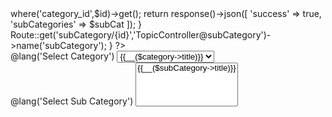<?php
class Controller{
    public function subCategory($id){
        $subCat = SubCategory::where('status',1)->where('category_id',$id)->get();
        return response()->json([
            'success' => true,
            'subCategories' => $subCat
        ]);
    }
    Route::get('subCategory/{id}','TopicController@subCategory')->name('subCategory');
}  
?>

<div class="col-md-6">
    <div class="form-group">
        <label class="mb-0">@lang('Select Category')</label>
        <select id="category" class="select2-selection select2-category form--control form-control" name="category">
        @foreach($categories as $category)
            <option value="{{$category->id}}">{{__($category->title)}}</option>
        @endforeach
        </select>
    </div>
</div>
<div class="col-md-6">
    <div class="form-group">
        <label class="mb-0">@lang('Select Sub Category')</label>
        <select id="sub_category" class="select2-selection select2-selection--multiple-subcategory form--control " name="subcategory[]" multiple="multiple">
            @foreach($subCategories as $subCategory)
                <option value="{{$subCategory->id}}">{{__($subCategory->title)}}</option>
            @endforeach
        </select>
    </div>
</div>

<script>
    $('#category').change(function(){
        let categoryId = $(this).val();
        let action="{{route('subCategory',':id')}}";
        if(categoryId){
            $.ajax({
                type:"GET",
                url:action.replace(':id',categoryId),
                dataType: "json",
                success:function(res){
                    console.log(res);
                    if(res.success && res.subCategories.length>0){
                        let html="";
                        $.each(res.subCategories,function(key,value){
                            html+=`<option vlaue="${value.id}">${value.title}</option>`
                            });

                        $("#sub_category").html(html);
                    }
                    else{
                        $("#sub_category").empty();
                    }
                }
            });
        }
    });
    </script>
